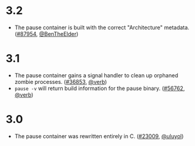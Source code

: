 # 3.2

* The pause container is built with the correct "Architecture" metadata. ([#87954](https://prs.k8s.io/87954), [@BenTheElder](https://github.com/BenTheElder))

# 3.1

* The pause container gains a signal handler to clean up orphaned zombie processes. ([#36853](https://prs.k8s.io/36853), [@verb](https://github.com/verb))
* `pause -v` will return build information for the pause binary. ([#56762](https://prs.k8s.io/56762), [@verb](https://github.com/verb))

# 3.0

* The pause container was rewritten entirely in C. ([#23009](https://prs.k8s.io/23009), [@uluyol](https://github.com/uluyol))

